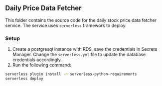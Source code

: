 ## Daily Price Data Fetcher
This folder contains the source code for the daily stock price data fetcher service. The service uses `serverless` framework to deploy.

### Setup
1. Create a postgresql instance with RDS, save the credentials in Secrets Manager. Change the `serverless.yml` file to update the database credentials accordingly.
2. Run the following command:
```bash
serverless plugin install -n serverless-python-requirements
serverless deploy
```

